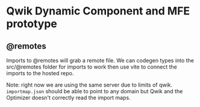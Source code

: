 # Qwik Dynamic Component and MFE prototype

## @remotes

Imports to @remotes will grab a remote file. We can codegen types into the src/@remotes folder for imports to work then use vite to connect the imports to the hosted repo.

Note:
right now we are using the same server due to limits of qwik. `importmap.json` should be able to point to any domain but Qwik and the Optimizer doesn't correctly read the import maps.
